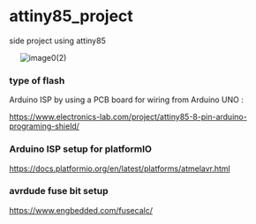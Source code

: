 # attiny85_project
side project using attiny85

&nbsp;&nbsp;&nbsp;&nbsp;&nbsp;![image0(2)](https://github.com/user-attachments/assets/0b378992-913f-4d18-89ac-ce3717af062c)


### type of flash
Arduino ISP by using a PCB board for wiring from Arduino UNO : 

https://www.electronics-lab.com/project/attiny85-8-pin-arduino-programing-shield/


### Arduino ISP setup for platformIO
https://docs.platformio.org/en/latest/platforms/atmelavr.html 


### avrdude fuse bit setup

https://www.engbedded.com/fusecalc/
